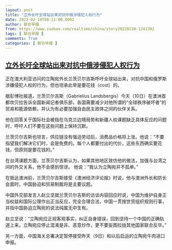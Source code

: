 ```yaml
---
layout: post
title: "立外长吁全球站出来对抗中俄涉侵犯人权行为"
date: 2022-02-10T08:11:00.000Z
author: 联合早报
from: https://www.zaobao.com/realtime/china/story20220210-1241382
tags: [ 联合早报 ]
comments: True
categories: [ 联合早报 ]
---
```

<!--1644480660000-->
[立外长吁全球站出来对抗中俄涉侵犯人权行为](https://www.zaobao.com/realtime/china/story20220210-1241382)
------

<div>
<p>正在澳大利亚访问的立陶宛外长兰茨贝尔吉斯呼吁全球站出来，对抗中国和俄罗斯涉嫌侵犯人权的行为，但也坦承此举是要花钱（cost）的。</p><p>据彭博社报道，兰茨贝尔吉斯（Gabrielius Landsbergis）今天（10日）在澳洲首都坎贝拉告诉全国新闻记者俱乐部，各国需要减少对他所谓的“全球秩序破坏者”的贸易和能源依赖，并认为有必要加强自由民主政体之间的伙伴关系。</p><p>他在回答关于国际社会被指在乌克兰边境局势和新疆人权课题缺乏具体反应的问题时，呼吁人们不要在这些问题上保持沉默。</p><section id="imu"><div id="dfp-ad-imu1">        </div></section><p>兰茨贝尔吉斯也坦言，供应链没有强迫劳动后，消费品价格将上涨。他说：“不要指望我们解决它们时，会是免费的。每个人都要付出的代价，这些东西确实要花钱，但原则是要花钱的。”</p><p>在台湾课题方面，兰茨贝尔吉斯认为，如果其他地区效仿他的做法，加强与台湾之间的外交关系，他不会感到惊讶。 他说：“我认为立陶宛并不孤单。”</p><p>在抵达澳洲前，兰茨贝尔吉斯接受《澳洲经济评论报》时说，他与澳洲外长和防长会面时，中国胁迫和贸易制裁将是主要议题。</p><div id="innity-in-post"></div><div id="dfp-ad-midarticlespecial">        </div><p>中国外交部发言人赵立坚就兰茨贝尔吉斯的访谈内容回应时说，中国为维护自身正当权益和国际公理作出正当反应，完全合理合法，中国一贯按世贸组织规则行事，并指中国胁迫立陶宛的说法纯属无中生有。</p><p>赵立坚说：“立陶宛应正视客观事实，纠正自身错误，回到坚持一个中国的正确轨道上来。立陶宛应停止混淆是非、恶意炒作，更不要妄图拉拢其他国家联合反华。”</p><p>另一方面，中国海关总署决定暂停接受昨天（9日）和以后启运的立陶宛牛肉进口申报。</p>      <div class="cx_paywall_placeholder" id="sph_cdp_40"></div>
</div>
